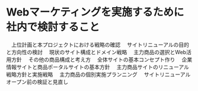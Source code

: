 # Webマーケティングを実施するために社内で検討すること
　上位計画と本プロジェクトにおける戦略の確認
　サイトリニューアルの目的と方向性の検討
　現状のサイト構成とドメイン戦略
　主力商品の選択とWeb活用方針
　その他の商品構成と考え方
　全体サイトの基本コンセプト作り
　企業情報サイトと商品ポータルサイトの基本方針
　主力商品サイトのリニューアル戦略方針と実施戦略
　主力商品の個別実施プランニング
　サイトリニューアルオープン前の検証と見直し
